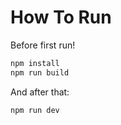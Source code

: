# How To Run
Before first run!
```bash
npm install
npm run build
```
And after that:
```bash
npm run dev
```
